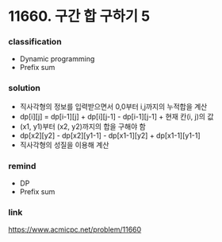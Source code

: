 # 11660. 구간 합 구하기 5

### classification
* Dynamic programming
* Prefix sum

### solution
* 직사각형의 정보를 입력받으면서 0,0부터 i,j까지의 누적합을 계산
* dp[i][j] = dp[i-1][j] + dp[i][j-1] - dp[i-1][j-1] + 현재 칸(i, j)의 값
* (x1, y1)부터 (x2, y2)까지의 합을 구해야 함
* dp[x2][y2] - dp[x2][y1-1] - dp[x1-1][y2] + dp[x1-1][y1-1]
* 직사각형의 성질을 이용해 계산

### remind
* DP
* Prefix sum

### link
https://www.acmicpc.net/problem/11660